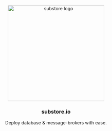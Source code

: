 <p align="center">
    <a href="https://github.com/substore/substore">
        <img height=300 alt="substore logo"
        src="https://user-images.githubusercontent.com/59238070/199231127-4cb39582-07db-4e66-a2d9-a35f60058122.png">
    </a>
    <h3 align="center">substore.io</h3>
    <p align="center">
        Deploy database & message-brokers with ease.
    </p>
</p>